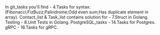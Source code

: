 In git_tasks you'll find - 4.Tasks for syntax:(Fibonacci;FizBuzz;Palindrome;Odd even sum;Has duplicate element in array).
Contact_list & Task_list contains solution for - 7.Struct in Golang.
Testing - 8.Unit Tests in Golang.
PostgreSQL_tasks - 14.Tasks for Postgres.
gRPC - 16.Tasks for gRPC.

